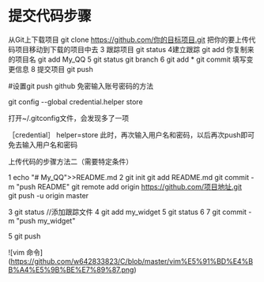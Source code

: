 # 提交代码步骤
从Git上下载项目
git clone https://github.com/你的目标项目.git
把你的要上传代码项目移动到下载的项目中去
3 跟踪项目
git status
4建立跟踪
git add 你复制来的项目名
git add My_QQ
5 git status
git branch
6 git add *
git commit 
填写变更信息
8 提交项目
git push

#设置git push github 免密输入账号密码的方法

git config --global credential.helper store

打开~/.gitconfig文件，会发现多了一项

［credential］
          helper=store
此时，再次输入用户名和密码，以后再次push即可免去输入用户名和密码


上传代码的步骤方法二（需要特定条件）

1 echo "# My_QQ">>README.md
2  git init 
   git add README.md
   git commit -m "push README"
   git remote add origin https://github.com/项目地址.git            
   git push -u origin master  
           
3  git status 
//添加跟踪文件
4  git add my_widget 
5  git status
6
7 git commit -m "push my_widget"  
  
       
5 git push 

![vim 命令] (https://github.com/w642833823/C/blob/master/vim%E5%91%BD%E4%BB%A4%E5%9B%BE%E7%89%87.png)
